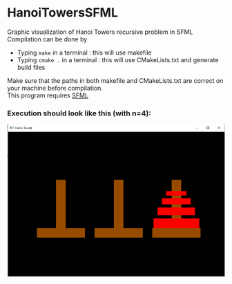 # HanoiTowersSFML
Graphic visualization of Hanoi Towers recursive problem in SFML <br>
Compilation can be done by <br>
- Typing `make` in a terminal : this will use makefile
- Typing `cmake .` in a terminal : this will use CMakeLists.txt and generate build files <br>

Make sure that the paths in both makefile and CMakeLists.txt are correct on your machine before compilation. <br>
This program requires [SFML](https://www.sfml-dev.org/download.php)

### Execution should look like this (with n=4):
![HanoiTowersSFML Demo](/Hanoi.PNG)
